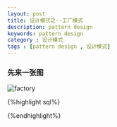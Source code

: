 ```yaml
---
layout: post
title: 设计模式之--工厂模式
description: pattern design
keywords: pattern design
category : 设计模式
tags : [pattern design , 设计模式]
---
```

### 先来一张图


![factory](/assets/images/factory_design_pattern.png.jpg)


{%highlight sql%}

{%endhighlight%}

